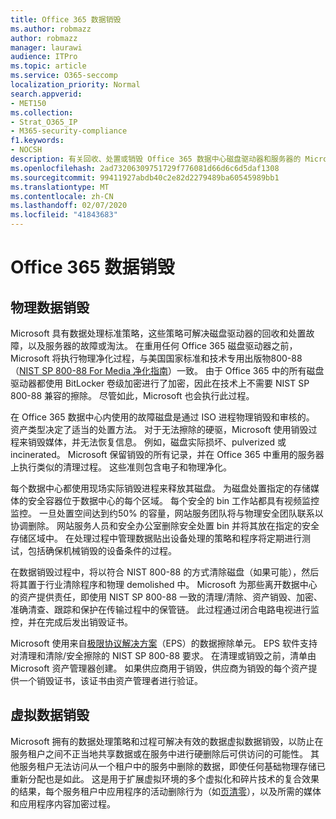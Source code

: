 ```yaml
---
title: Office 365 数据销毁
ms.author: robmazz
author: robmazz
manager: laurawi
audience: ITPro
ms.topic: article
ms.service: O365-seccomp
localization_priority: Normal
search.appverid:
- MET150
ms.collection:
- Strat_O365_IP
- M365-security-compliance
f1.keywords:
- NOCSH
description: 有关回收、处置或销毁 Office 365 数据中心磁盘驱动器和服务器的 Microsoft 策略的概述。
ms.openlocfilehash: 2ad73206309751729f776081d66d6c6d5daf1308
ms.sourcegitcommit: 99411927abdb40c2e82d2279489ba60545989bb1
ms.translationtype: MT
ms.contentlocale: zh-CN
ms.lasthandoff: 02/07/2020
ms.locfileid: "41843683"
---
```

# <a name="office-365-data-destruction"></a>Office 365 数据销毁

## <a name="physical-data-destruction"></a>物理数据销毁

Microsoft 具有数据处理标准策略，这些策略可解决磁盘驱动器的回收和处置故障，以及服务器的故障或淘汰。 在重用任何 Office 365 磁盘驱动器之前，Microsoft 将执行物理净化过程，与美国国家标准和技术专用出版物800-88 （[NIST SP 800-88 For Media 净化指南](https://nvlpubs.nist.gov/nistpubs/SpecialPublications/NIST.SP.800-88r1.pdf)）一致。 由于 Office 365 中的所有磁盘驱动器都使用 BitLocker 卷级加密进行了加密，因此在技术上不需要 NIST SP 800-88 兼容的擦除。 尽管如此，Microsoft 也会执行此过程。

在 Office 365 数据中心内使用的故障磁盘是通过 ISO 进程物理销毁和审核的。 资产类型决定了适当的处置方法。 对于无法擦除的硬驱，Microsoft 使用销毁过程来销毁媒体，并无法恢复信息。 例如，磁盘实际损坏、pulverized 或 incinerated。 Microsoft 保留销毁的所有记录，并在 Office 365 中重用的服务器上执行类似的清理过程。 这些准则包含电子和物理净化。

每个数据中心都使用现场实际销毁进程来释放其磁盘。 为磁盘处置指定的存储媒体的安全容器位于数据中心的每个区域。 每个安全的 bin 工作站都具有视频监控监控。 一旦处置空间达到约50% 的容量，网站服务团队将与物理安全团队联系以协调删除。 网站服务人员和安全办公室删除安全处置 bin 并将其放在指定的安全存储区域中。 在处理过程中管理数据贴出设备处理的策略和程序将定期进行测试，包括确保机械销毁的设备条件的过程。

在数据销毁过程中，将以符合 NIST 800-88 的方式清除磁盘（如果可能），然后将其置于行业清除程序和物理 demolished 中。 Microsoft 为那些离开数据中心的资产提供责任，即使用 NIST SP 800-88 一致的清理/清除、资产销毁、加密、准确清查、跟踪和保护在传输过程中的保管链。 此过程通过闭合电路电视进行监控，并在完成后发出销毁证书。

Microsoft 使用来自[极限协议解决方案](https://www.enterprisedataerasure.com/)（EPS）的数据擦除单元。 EPS 软件支持对清理和清除/安全擦除的 NIST SP 800-88 要求。 在清理或销毁之前，清单由 Microsoft 资产管理器创建。 如果供应商用于销毁，供应商为销毁的每个资产提供一个销毁证书，该证书由资产管理者进行验证。

## <a name="virtual-data-destruction"></a>虚拟数据销毁

Microsoft 拥有的数据处理策略和过程可解决有效的数据虚拟数据销毁，以防止在服务租户之间不正当地共享数据或在服务中进行硬删除后可供访问的可能性。 其他服务租户无法访问从一个租户中的服务中删除的数据，即使任何基础物理存储已重新分配也是如此。 这是用于扩展虚拟环境的多个虚拟化和碎片技术的复合效果的结果，每个服务租户中应用程序的活动删除行为（如[页清零](https://docs.microsoft.com/office365/securitycompliance/office-365-exchange-online-data-deletion#page-zeroing)），以及所需的媒体和应用程序内容加密过程。